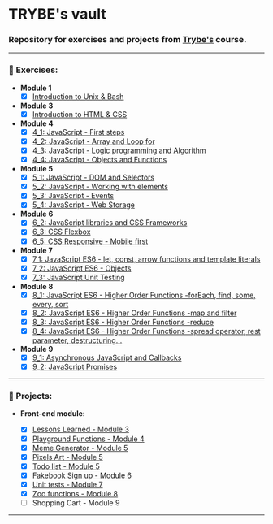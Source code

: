 # TRYBE's vault

### Repository for exercises and projects from [Trybe's](https://www.betrybe.com/ "Trybe home page") course.

----

### :book: Exercises:
  * __Module 1__
    - [x] [Introduction to Unix & Bash](https://github.com/phelipe-ohlsen/TRYBE/tree/master/exercises/1_X "Module 1 folder")

  * __Module 3__
    - [x] [Introduction to HTML & CSS](https://github.com/phelipe-ohlsen/TRYBE/tree/master/exercises/3_X "Module 3 folder")

  * __Module 4__
    - [x] [4_1: JavaScript - First steps](https://github.com/phelipe-ohlsen/TRYBE/tree/master/exercises/4_1 "Go to 4_1 folder")
    - [x] [4_2: JavaScript - Array and Loop for](https://github.com/phelipe-ohlsen/TRYBE/tree/master/exercises/4_2 "Go to 4_2 folder")
    - [x] [4_3: JavaScript - Logic programming and Algorithm](https://github.com/phelipe-ohlsen/TRYBE/tree/master/exercises/4_3 "Go to 4_3 folder")
    - [x] [4_4: JavaScript - Objects and Functions](https://github.com/phelipe-ohlsen/TRYBE/tree/master/exercises/4_4 "Go to 4_4 folder")

 * __Module 5__
      - [x] [5_1: JavaScript - DOM and Selectors](https://github.com/phelipe-ohlsen/TRYBE/tree/master/exercises/5_1 "Go to 5_1 folder")
      - [x] [5_2: JavaScript - Working with elements](https://github.com/phelipe-ohlsen/TRYBE/tree/master/exercises/5_2 "Go to 5_2 folder")
      - [x] [5_3: JavaScript - Events](https://github.com/phelipe-ohlsen/TRYBE/tree/master/exercises/5_3 "Go to 5_3 folder")
      - [x] [5_4: JavaScript - Web Storage](https://github.com/phelipe-ohlsen/TRYBE/tree/master/exercises/5_4 "Go to 5_4 folder")
    
* __Module 6__
    - [x] [6_2: JavaScript libraries and CSS Frameworks](https://github.com/phelipe-ohlsen/TRYBE/tree/master/exercises/6_2 "Go to 6_2 folder")
    - [x] [6_3: CSS Flexbox](https://github.com/phelipe-ohlsen/TRYBE/tree/master/exercises/6_3 "Go to 6_3 folder")
    - [x] [6_5: CSS Responsive - Mobile first](https://github.com/phelipe-ohlsen/TRYBE/tree/master/exercises/6_5 "Go to 6_5 folder")
 
* __Module 7__
    - [x] [7_1: JavaScript ES6 - let, const, arrow functions and template literals](https://github.com/phelipe-ohlsen/TRYBE/tree/master/exercises/7_1 "Go to 7_1 folder")
    - [x] [7_2: JavaScript ES6 - Objects](https://github.com/phelipe-ohlsen/TRYBE/tree/master/exercises/7_2 "Go to 7_2 folder")
    - [x] [7_3: JavaScript Unit Testing](https://github.com/phelipe-ohlsen/TRYBE/tree/master/exercises/7_3 "Go to 7_3 folder")

* __Module 8__
    - [x] [8_1: JavaScript ES6 - Higher Order Functions -forEach, find, some, every, sort](https://github.com/phelipe-ohlsen/TRYBE/tree/master/exercises/8_1 "Go to 8_1 folder")
    - [X] [8_2: JavaScript ES6 - Higher Order Functions -map and filter](https://github.com/phelipe-ohlsen/TRYBE/tree/master/exercises/8_2 "Go to 8_2 folder")
    - [X] [8_3: JavaScript ES6 - Higher Order Functions -reduce](https://github.com/phelipe-ohlsen/TRYBE/tree/master/exercises/8_3 "Go to 8_3 folder")
    - [X] [8_4: JavaScript ES6 - Higher Order Functions -spread operator, rest parameter, destructuring...](https://github.com/phelipe-ohlsen/TRYBE/tree/master/exercises/8_4 "Go to 8_4 folder")

* __Module 9__
    - [x] [9_1: Asynchronous JavaScript and Callbacks](https://github.com/phelipe-ohlsen/TRYBE/tree/master/exercises/9_1 "Go to 9_1 folder")
    - [x] [9_2: JavaScript Promises](https://github.com/phelipe-ohlsen/TRYBE/tree/master/exercises/9_2 "Go to 9_2 folder")

 ----
 ### :wrench: Projects:
  * __Front-end module:__
  
    - [x] [Lessons Learned - Module 3](https://github.com/phelipe-ohlsen/TRYBE/tree/master/projects/sd-06-project-lessons-learned "Lessons Learned folder")
    - [x] [Playground Functions - Module 4](https://github.com/phelipe-ohlsen/TRYBE/tree/master/projects/sd-06-project-playground-functions "Playground Functions folder")
    - [x] [Meme Generator - Module 5](https://github.com/phelipe-ohlsen/TRYBE/tree/master/projects/sd-06-project-meme-generator "Meme Generator folder")
    - [x] [Pixels Art - Module 5](https://github.com/phelipe-ohlsen/TRYBE/tree/master/projects/sd-06-project-pixels-art "Pixels Art folder")
    - [x] [Todo list - Module 5](https://github.com/phelipe-ohlsen/TRYBE/tree/master/projects/sd-06-project-todo-list "To-do List folder")
    - [x] [Fakebook Sign up - Module 6](https://github.com/phelipe-ohlsen/TRYBE/tree/master/projects/sd-06-project-facebook-signup "Fakebook Sign-up folder")
    - [x] [Unit tests - Module 7](https://github.com/phelipe-ohlsen/TRYBE/tree/master/projects/sd-06-project-js-unit-tests "Unit tests folder")
    - [x] [Zoo functions - Module 8](https://github.com/phelipe-ohlsen/TRYBE/tree/master/projects/sd-06-project-zoo-functions "Zoo functions folder")
    - [ ] Shopping Cart - Module 9
    
----

